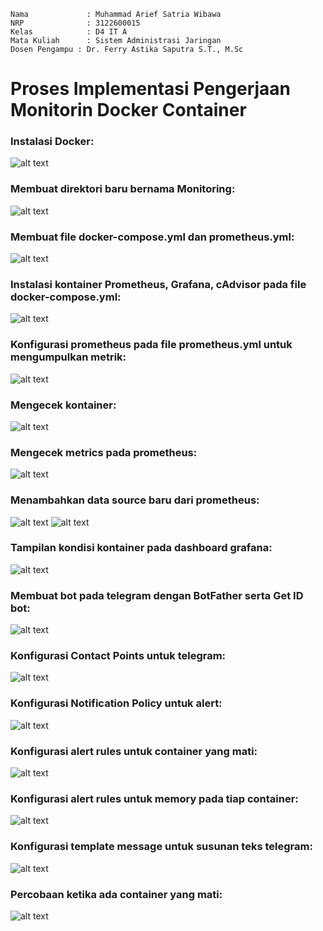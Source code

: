 ```copy code
Nama             : Muhammad Arief Satria Wibawa
NRP              : 3122600015
Kelas            : D4 IT A
Mata Kuliah      : Sistem Administrasi Jaringan
Dosen Pengampu : Dr. Ferry Astika Saputra S.T., M.Sc
```

# Proses Implementasi Pengerjaan Monitorin Docker Container
### Instalasi Docker:
![alt text](assets/01.%20install%20docker.png)
### Membuat direktori baru bernama Monitoring:
![alt text](assets/02.%20buat%20direktori%20untuk%20file%20monitoring.png)
### Membuat file docker-compose.yml dan prometheus.yml:
![alt text](assets/03.%20buat%20direktori%20Monitoring.png)
### Instalasi kontainer Prometheus, Grafana, cAdvisor pada file docker-compose.yml:
![alt text](assets/04.%20isi%20docker-compose%20.%20yml.png)
### Konfigurasi prometheus pada file prometheus.yml untuk mengumpulkan metrik:
![alt text](assets/05.%20isi%20prometheus%20.%20yml.png)
### Mengecek kontainer:
![alt text](assets/06.%20cek%20kontainer%20berjalan.png)
### Mengecek metrics pada prometheus:
![alt text](assets/07.%20cek%20metrics%20di%20port%20prometheus.png)
### Menambahkan data source baru dari prometheus:
![alt text](assets/08.%20menambah%20datasource%20prometheus%20ke%20grafana.png)
![alt text](assets/09.%20import%20templat%20dashboard%20monitoring.png)
### Tampilan kondisi kontainer pada dashboard grafana:
![alt text](assets/10.%20tampilan%20dashboard.png)
### Membuat bot pada telegram dengan BotFather serta Get ID bot:
![alt text](assets/image.png)
### Konfigurasi Contact Points untuk telegram:
![alt text](assets/image-1.png)
### Konfigurasi Notification Policy untuk alert:
![alt text](assets/image-2.png)
### Konfigurasi alert rules untuk container yang mati:
![alt text](assets/image-3.png)
### Konfigurasi alert rules untuk memory pada tiap container:
![alt text](assets/image-4.png)
### Konfigurasi template message untuk susunan teks telegram:
![alt text](assets/image-5.png)
### Percobaan ketika ada container yang mati:
![alt text](assets/image-6.png)